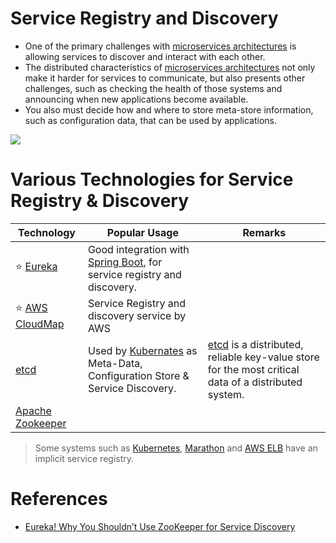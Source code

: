 # Service Registry and Discovery
- One of the primary challenges with [microservices architectures](../Readme.md) is allowing services to discover and interact with each other. 
- The distributed characteristics of [microservices architectures](../Readme.md) not only make it harder for services to communicate, but also presents other challenges, such as checking the health of those systems and announcing when new applications become available. 
- You also must decide how and where to store meta-store information, such as configuration data, that can be used by applications.

![](https://microservices.io/i/servicediscovery/client-side-discovery.jpg)

# Various Technologies for Service Registry & Discovery

| Technology                                                                                                            | Popular Usage                                                                                                                                         | Remarks                                                                                                                 |
|-----------------------------------------------------------------------------------------------------------------------|-------------------------------------------------------------------------------------------------------------------------------------------------------|-------------------------------------------------------------------------------------------------------------------------|
| :star: [Eureka](Eureka.md)                                                                                            | Good integration with [Spring Boot](../../../5_ProgrammingLanguages/2_Java/SpringBootAndMicroServices/README.md), for service registry and discovery. |                                                                                                                         |                                                                                                                       |
| :star: [AWS CloudMap](../../11_AWSServices/1_NetworkingAndContentDelivery/2_ApplicationNetworking/AWSCloudMap.md) | Service Registry and discovery service by AWS                                                                                                         |                                                                                                                         |
| [etcd](../../7_ClusterCoordinationServices/etcd.md)                                                                    | Used by [Kubernates](../../6_ContainerOrchestrationServices/Kubernates.md) as Meta-Data, Configuration Store & Service Discovery.                     | [etcd](https://etcd.io/) is a distributed, reliable key-value store for the most critical data of a distributed system. |
| [Apache Zookeeper](../../7_ClusterCoordinationServices/ApacheZookeeper.md)                                             |                                                                                                                                                       |                                                                                                                         |

> Some systems such as [Kubernetes](../../6_ContainerOrchestrationServices/Kubernates.md), [Marathon](../../6_ContainerOrchestrationServices/ApacheMarathon&Mesos.md) and [AWS ELB](../../11_AWSServices/1_NetworkingAndContentDelivery/2_ApplicationNetworking/ElasticLoadBalancer/Readme.md) have an implicit service registry.

# References
- [Eureka! Why You Shouldn’t Use ZooKeeper for Service Discovery](https://medium.com/knerd/eureka-why-you-shouldnt-use-zookeeper-for-service-discovery-4932c5c7e764)